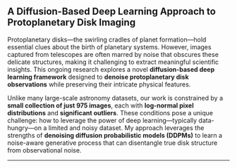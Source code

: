 **A Diffusion-Based Deep Learning Approach to Protoplanetary Disk Imaging**
---

Protoplanetary disks—the swirling cradles of planet formation—hold essential clues about the birth of planetary systems. However, images captured from telescopes are often marred by noise that obscures these delicate structures, making it challenging to extract meaningful scientific insights. This ongoing research explores a novel **diffusion-based deep learning framework** designed to **denoise protoplanetary disk observations** while preserving their intricate physical features.

Unlike many large-scale astronomy datasets, our work is constrained by a **small collection of just 975 images**, each with **log-normal pixel distributions** and **significant outliers**. These conditions pose a unique challenge: how to leverage the power of deep learning—typically data-hungry—on a limited and noisy dataset. My approach leverages the strengths of **denoising diffusion probabilistic models (DDPMs)** to learn a noise-aware generative process that can disentangle true disk structure from observational noise.


---
